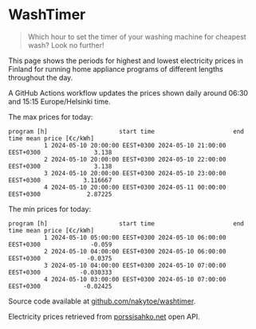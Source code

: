 
# WashTimer

> Which hour to set the timer of your washing machine for cheapest wash? Look no further!

This page shows the periods for highest and lowest electricity prices in Finland 
for running home appliance programs of different lengths throughout the day. 

A GitHub Actions workflow updates the prices shown daily around 06:30 and 15:15 Europe/Helsinki time.

The max prices for today:

	program [h]                    start time                      end time mean price [€c/kWh]
	          1 2024-05-10 20:00:00 EEST+0300 2024-05-10 21:00:00 EEST+0300               3.138
	          2 2024-05-10 20:00:00 EEST+0300 2024-05-10 22:00:00 EEST+0300               3.138
	          3 2024-05-10 20:00:00 EEST+0300 2024-05-10 23:00:00 EEST+0300            3.116667
	          4 2024-05-10 20:00:00 EEST+0300 2024-05-11 00:00:00 EEST+0300             2.87225

The min prices for today:

	program [h]                    start time                      end time mean price [€c/kWh]
	          1 2024-05-10 05:00:00 EEST+0300 2024-05-10 06:00:00 EEST+0300              -0.059
	          2 2024-05-10 04:00:00 EEST+0300 2024-05-10 06:00:00 EEST+0300             -0.0375
	          3 2024-05-10 04:00:00 EEST+0300 2024-05-10 07:00:00 EEST+0300           -0.030333
	          4 2024-05-10 03:00:00 EEST+0300 2024-05-10 07:00:00 EEST+0300            -0.02425


Source code available at [github.com/nakytoe/washtimer](https://github.com/nakytoe/washtimer).

Electricity prices retrieved from [porssisahko.net](https://porssisahko.net/api) open API.
